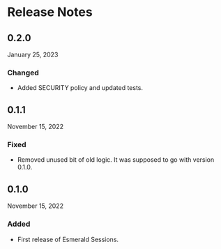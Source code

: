 # Release Notes

## 0.2.0

January 25, 2023

### Changed

- Added SECURITY policy and updated tests.

## 0.1.1

November 15, 2022

### Fixed

- Removed unused bit of old logic. It was supposed to
go with version 0.1.0.

## 0.1.0

November 15, 2022

### Added

- First release of Esmerald Sessions.
